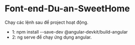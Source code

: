 # Font-end-Du-an-SweetHome

Chạy các lệnh sau để project hoạt động.

 - 1: npm install --save-dev @angular-devkit/build-angular
 - 2: ng serve để chạy ứng dụng angular.
